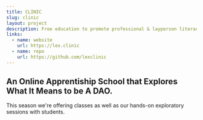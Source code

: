 ```yaml
---
title: CLINIC
slug: clinic
layout: project
description: Free education to promote professional & layperson literacy in digital legal formalization.
links:
  - name: website
    url: https://lex.clinic
  - name: repo
    url: https://github.com/lexclinic
---
```


## An Online Apprentiship School that Explores What It Means to be A DAO.

This season we're offering classes as well as our hands-on exploratory sessions with students.
